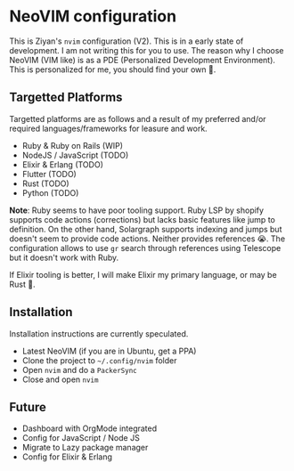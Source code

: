 # NeoVIM configuration

This is Ziyan's `nvim` configuration (V2). This is in a early state of
development. I am not writing this for you to use. The reason why I
choose NeoVIM (VIM like) is as a PDE (Personalized Development Environment).
This is personalized for me, you should find your own 🫢.

## Targetted Platforms

Targetted platforms are as follows and a result of my preferred and/or required
languages/frameworks for leasure and work.

- Ruby & Ruby on Rails (WIP)
- NodeJS / JavaScript (TODO)
- Elixir & Erlang (TODO)
- Flutter (TODO)
- Rust (TODO)
- Python (TODO)

**Note**: Ruby seems to have poor tooling support. Ruby LSP by shopify supports
code actions (corrections) but lacks basic features like jump to definition.
On the other hand, Solargraph supports indexing and jumps but doesn't seem to
provide code actions. Neither provides references 😭. The configuration allows
to use `gr` search through references using Telescope but it doesn't work with
Ruby.

If Elixir tooling is better, I will make Elixir my primary language, or may be
Rust 🫢.

## Installation

Installation instructions are currently speculated.

- Latest NeoVIM (if you are in Ubuntu, get a PPA)
- Clone the project to `~/.config/nvim` folder
- Open `nvim` and do a `PackerSync`
- Close and open `nvim`


## Future

- Dashboard with OrgMode integrated
- Config for JavaScript / Node JS
- Migrate to Lazy package manager
- Config for Elixir & Erlang

